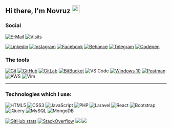 ## Hi there, I'm Novruz <img src="https://media.giphy.com/media/hvRJCLFzcasrR4ia7z/giphy.gif" width="25px"></a>

### Social

[![E-Mail](https://img.shields.io/badge/email-reveal-2a8?style=flat-square&logo=gmail&logoColor=white)](mailto:novruzrehimov@gmail.com)
[![Visits](https://komarev.com/ghpvc/?username=novruzrhmv&logo=GitHub&label=vists&color=336699&logoColor=white&style=flat-square)](https://github.com/novruzrhmv)

[![Linkedin](https://img.shields.io/badge/LinkedIn-0077B5?style=for-the-badge&logo=linkedin&logoColor=white)](https://www.linkedin.com/in/novruzrhmv)
[![Instagram](https://img.shields.io/badge/Instagram-E4405F?style=for-the-badge&logo=instagram&logoColor=white)](https://instagram.com/novruzrhmv)
[![Facebook](https://img.shields.io/badge/Facebook-1877F2?style=for-the-badge&logo=facebook&logoColor=white)](https://facebook.com/novruzrhmv)
[![Behance](https://img.shields.io/badge/Behance-0057ff?style=for-the-badge&logo=behance&logoColor=white)](https://behance.net/RadeGraphic)
[![Telegram](https://img.shields.io/badge/Telegram-2CA5E0?style=for-the-badge&logo=telegram&logoColor=white)](https://t.me/novruzrhmv)
[![Codepen](https://img.shields.io/badge/Codepen-000000?style=for-the-badge&logo=codepen&logoColor=white)](https://codepen.io/novruzrhmv)


### The tools

[![Git](https://img.shields.io/badge/-Git-black?style=flat-square&logo=git)](https://git-scm.com/)
[![GitHub](https://img.shields.io/badge/-GitHub-181717?style=flat-square&logo=github)](https://www.github.com)
[![GitLab](https://img.shields.io/badge/-GitLab-FCA121?style=flat-square&logo=gitlab)](https://www.gitlab.com)
[![BitBucket](https://img.shields.io/badge/-BitBucket-darkblue?style=flat-square&logo=bitbucket)](https://bitbucket.org/)
![VS Code](https://img.shields.io/badge/-VS%20Code-007ACC?style=flat-square&logo=visual-studio-code)
[![Windows 10](https://img.shields.io/badge/Windows-0078D6?logo=windows&logoColor=white)](https://www.postman.com)
[![Postman](https://img.shields.io/badge/Postman-black?style=flat-square&logo=postman)](https://www.postman.com)
![AWS](https://img.shields.io/badge/AWS-%23FF9900.svg?logo=amazon-aws&logoColor=white)
![Vim](https://img.shields.io/badge/VIM-%2311AB00.svg?logo=vim&logoColor=white)



<hr>

### Technologies which I use:

![HTML5](https://img.shields.io/badge/html5-%23E34F26.svg?style=for-the-badge&logo=html5&logoColor=white)
![CSS3](https://img.shields.io/badge/css3-%231572B6.svg?style=for-the-badge&logo=css3&logoColor=white)
![JavaScript](https://img.shields.io/badge/javascript-%23323330.svg?style=for-the-badge&logo=javascript&logoColor=%23F7DF1E)
![PHP](https://img.shields.io/badge/php-%23777BB4.svg?style=for-the-badge&logo=php&logoColor=white)
![Laravel](https://img.shields.io/badge/laravel-%23FF2D20.svg?style=for-the-badge&logo=laravel&logoColor=white)
![React](https://img.shields.io/badge/react-%2320232a.svg?style=for-the-badge&logo=react&logoColor=%2361DAFB)
![Bootstrap](https://img.shields.io/badge/bootstrap-%23563D7C.svg?style=for-the-badge&logo=bootstrap&logoColor=white)
![jQuery](https://img.shields.io/badge/jquery-%230769AD.svg?style=for-the-badge&logo=jquery&logoColor=white)
![MySQL](https://img.shields.io/badge/mysql-%2300f.svg?style=for-the-badge&logo=mysql&logoColor=white)
![MongoDB](https://img.shields.io/badge/MongoDB-%234ea94b.svg?style=for-the-badge&logo=mongodb&logoColor=white)

[![GitHub stats](https://github-readme-stats.vercel.app/api?username=novruzrhmv&theme=tokyonight)](https://github.com/novruzrhmv)
[![StackOverflow](https://stackoverflow-readme-profile.johannchopin.fr/profile/10311592?theme=dark)](https://stackoverflow.com/users/10311592/novruzrhmv)
<img src="https://github-readme-stats.vercel.app/api/wakatime?username=novruzrhmv&layout=compact&theme=tokyonight" /> 
<img src="https://github-readme-stats.vercel.app/api/top-langs/?username=novruzrhmv&count_private=true&theme=tokyonight" />

